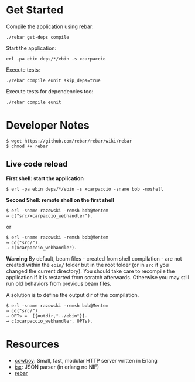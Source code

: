 # Get Started

Compile the application using rebar:

    ./rebar get-deps compile

Start the application:

    erl -pa ebin deps/*/ebin -s xcarpaccio

Execute tests:

    ./rebar compile eunit skip_deps=true

Execute tests for dependencies too:

    ./rebar compile eunit


# Developer Notes

```
$ wget https://github.com/rebar/rebar/wiki/rebar
$ chmod +x rebar
```

## Live code reload

**First shell: start the application**

```
$ erl -pa ebin deps/*/ebin -s xcarpaccio -sname bob -noshell
```

**Second Shell: remote shell on the first shell**

```
$ erl -sname razowski -remsh bob@Mentem
→ c("src/xcarpaccio_webhandler").
```

or

```
$ erl -sname razowski -remsh bob@Mentem
→ cd("src/").
→ c(xcarpaccio_webhandler).
```


**Warning**
By default, beam files - created from shell compilation - are not created within the `ebin/` folder but in the root folder (or in `src` if you changed the current directory). You should take care to recompile the application if it is restarted from scratch afterwards. Otherwise you may still run old behaviors from previous beam files.

A solution is to define the output dir of the compilation.

```
$ erl -sname razowski -remsh bob@Mentem
→ cd("src/").
→ OPTs =  [{outdir,"../ebin"}].
→ c(xcarpaccio_webhandler, OPTs).
```

# Resources

* [cowboy](https://github.com/extend/cowboy): Small, fast, modular HTTP server written in Erlang
* [jsx](https://github.com/talentdeficit/jsx): JSON parser (in erlang no NIF)
* [rebar](https://github.com/rebar/rebar)
